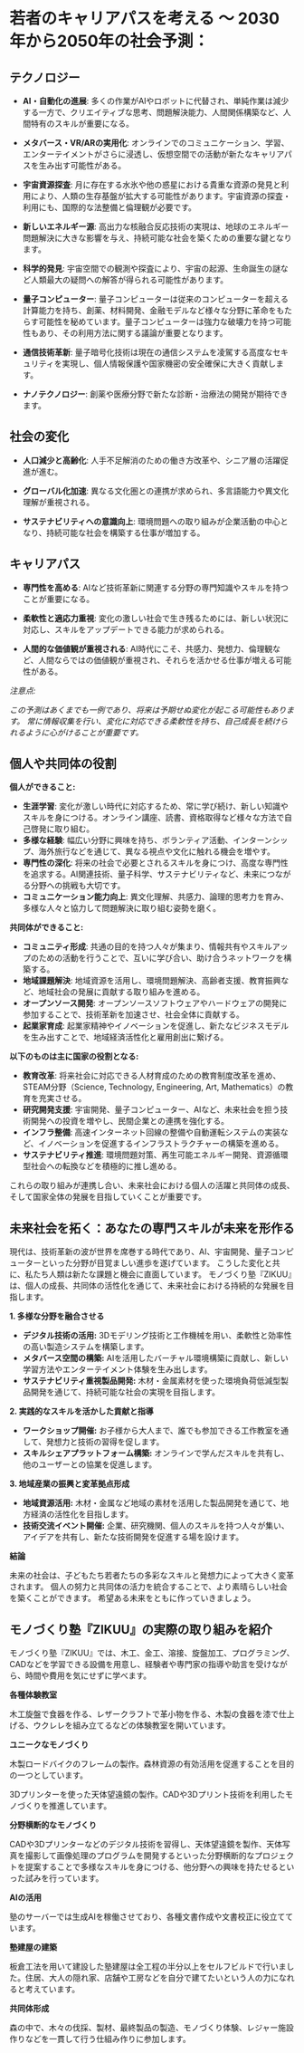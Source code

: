 # 若者のキャリアパスを考える 〜 2030年から2050年の社会予測：

## テクノロジー

* **AI・自動化の進展**: 多くの作業がAIやロボットに代替され、単純作業は減少する一方で、クリエイティブな思考、問題解決能力、人間関係構築など、人間特有のスキルが重要になる。
* **メタバース・VR/ARの実用化**: オンラインでのコミュニケーション、学習、エンターテイメントがさらに浸透し、仮想空間での活動が新たなキャリアパスを生み出す可能性がある。

* **宇宙資源探査**:  月に存在する水氷や他の惑星における貴重な資源の発見と利用により、人類の生存基盤が拡大する可能性があります。宇宙資源の探査・利用にも、国際的な法整備と倫理観が必要です。

* **新しいエネルギー源**: 高出力な核融合反応技術の実現は、地球のエネルギー問題解決に大きな影響を与え、持続可能な社会を築くための重要な鍵となります。

* **科学的発見**: 宇宙空間での観測や探査により、宇宙の起源、生命誕生の謎など人類最大の疑問への解答が得られる可能性があります。

* **量子コンピューター**: 量子コンピューターは従来のコンピューターを超える計算能力を持ち、創薬、材料開発、金融モデルなど様々な分野に革命をもたらす可能性を秘めています。量子コンピューターは強力な破壊力を持つ可能性もあり、その利用方法に関する議論が重要となります。

* **通信技術革新**: 量子暗号化技術は現在の通信システムを凌駕する高度なセキュリティを実現し、個人情報保護や国家機密の安全確保に大きく貢献します。

* **ナノテクノロジー**: 創薬や医療分野で新たな診断・治療法の開発が期待できます。

## 社会の変化

* **人口減少と高齢化**: 人手不足解消のための働き方改革や、シニア層の活躍促進が進む。

* **グローバル化加速**: 異なる文化圏との連携が求められ、多言語能力や異文化理解が重視される。

* **サステナビリティへの意識向上**: 環境問題への取り組みが企業活動の中心となり、持続可能な社会を構築する仕事が増加する。

## キャリアパス

* **専門性を高める**: AIなど技術革新に関連する分野の専門知識やスキルを持つことが重要になる。

* **柔軟性と適応力重視**: 変化の激しい社会で生き残るためには、新しい状況に対応し、スキルをアップデートできる能力が求められる。

* **人間的な価値観が重視される**: AI時代にこそ、共感力、発想力、倫理観など、人間ならではの価値観が重視され、それらを活かせる仕事が増える可能性がある。


*注意点:*

*この予測はあくまでも一例であり、将来は予期せぬ変化が起こる可能性もあります。 常に情報収集を行い、変化に対応できる柔軟性を持ち、自己成長を続けられるように心がけることが重要です。*

## 個人や共同体の役割

**個人ができること:**

* **生涯学習**: 変化が激しい時代に対応するため、常に学び続け、新しい知識やスキルを身につける。オンライン講座、読書、資格取得など様々な方法で自己啓発に取り組む。
* **多様な経験**: 幅広い分野に興味を持ち、ボランティア活動、インターンシップ、海外旅行などを通じて、異なる視点や文化に触れる機会を増やす。
* **専門性の深化**: 将来の社会で必要とされるスキルを身につけ、高度な専門性を追求する。AI関連技術、量子科学、サステナビリティなど、未来につながる分野への挑戦も大切です。
* **コミュニケーション能力向上**: 異文化理解、共感力、論理的思考力を育み、多様な人々と協力して問題解決に取り組む姿勢を磨く。

**共同体ができること:**

* **コミュニティ形成**: 共通の目的を持つ人々が集まり、情報共有やスキルアップのための活動を行うことで、互いに学び合い、助け合うネットワークを構築する。
* **地域課題解決**: 地域資源を活用し、環境問題解決、高齢者支援、教育振興など、地域社会の発展に貢献する取り組みを進める。
* **オープンソース開発**: オープンソースソフトウェアやハードウェアの開発に参加することで、技術革新を加速させ、社会全体に貢献する。
* **起業家育成**: 起業家精神やイノベーションを促進し、新たなビジネスモデルを生み出すことで、地域経済活性化と雇用創出に繋げる。

**以下のものは主に国家の役割となる:**

* **教育改革**: 将来社会に対応できる人材育成のための教育制度改革を進め、STEAM分野（Science, Technology, Engineering, Art, Mathematics）の教育を充実させる。
* **研究開発支援**: 宇宙開発、量子コンピューター、AIなど、未来社会を担う技術開発への投資を増やし、民間企業との連携を強化する。
* **インフラ整備**: 高速インターネット回線の整備や自動運転システムの実装など、イノベーションを促進するインフラストラクチャーの構築を進める。
* **サステナビリティ推進**: 環境問題対策、再生可能エネルギー開発、資源循環型社会への転換などを積極的に推し進める。


これらの取り組みが連携し合い、未来社会における個人の活躍と共同体の成長、そして国家全体の発展を目指していくことが重要です。

## 未来社会を拓く：あなたの専門スキルが未来を形作る


現代は、技術革新の波が世界を席巻する時代であり、AI、宇宙開発、量子コンピューターといった分野が目覚ましい進歩を遂げています。 こうした変化と共に、私たち人類は新たな課題と機会に直面しています。 
モノづくり塾『ZIKUU』は、個人の成長、共同体の活性化を通じて、未来社会における持続的な発展を目指します。

**1. 多様な分野を融合させる**

* **デジタル技術の活用:** 3Dモデリング技術と工作機械を用い、柔軟性と効率性の高い製造システムを構築します。
* **メタバース空間の構築:**  AIを活用したバーチャル環境構築に貢献し、新しい学習方法やエンターテイメント体験を生み出します。
* **サステナビリティ重視製品開発:** 木材・金属素材を使った環境負荷低減型製品開発を通じて、持続可能な社会の実現を目指します。

**2. 実践的なスキルを活かした貢献と指導**

* **ワークショップ開催:**  お子様から大人まで、誰でも参加できる工作教室を通して、発想力と技術の習得を促します。
* **スキルシェアプラットフォーム構築:** オンラインで学んだスキルを共有し、他のユーザーとの協業を促進します。

**3. 地域産業の振興と変革拠点形成**

* **地域資源活用:** 木材・金属など地域の素材を活用した製品開発を通じて、地方経済の活性化を目指します。
* **技術交流イベント開催:** 企業、研究機関、個人のスキルを持つ人々が集い、アイデアを共有し、新たな技術開発を促進する場を設けます。


**結論**

未来の社会は、子どもたち若者たちの多彩なスキルと発想力によって大きく変革されます。 個人の努力と共同体の活力を統合することで、より素晴らしい社会を築くことができます。 希望ある未来をともに作っていきましょう。


## モノづくり塾『ZIKUU』の実際の取り組みを紹介

モノづくり塾『ZIKUU』では、木工、金工、溶接、旋盤加工、プログラミング、CADなどを学習できる設備を用意し、経験者や専門家の指導や助言を受けながら、時間や費用を気にせずに学べます。

**各種体験教室**

木工旋盤で食器を作る、レザークラフトで革小物を作る、木製の食器を漆で仕上げる、ウクレレを組み立てるなどの体験教室を開いています。

**ユニークなモノづくり**

木製ロードバイクのフレームの製作。森林資源の有効活用を促進することを目的の一つとしています。

3Dプリンターを使った天体望遠鏡の製作。CADや3Dプリント技術を利用したモノづくりを推進しています。

**分野横断的なモノづくり**

CADや3Dプリンターなどのデジタル技術を習得し、天体望遠鏡を製作、天体写真を撮影して画像処理のプログラムを開発するといった分野横断的なプロジェクトを提案することで多様なスキルを身につける、他分野への興味を持たせるといった試みを行っています。

**AIの活用**

塾のサーバーでは生成AIを稼働させており、各種文書作成や文書校正に役立てています。

**塾建屋の建築**

板倉工法を用いて建設した塾建屋は全工程の半分以上をセルフビルドで行いました。住居、大人の隠れ家、店舗や工房などを自分で建てたいという人の力になれると考えています。

**共同体形成**

森の中で、木々の伐採、製材、最終製品の製造、モノづくり体験、レジャー施設作りなどを一貫して行う仕組み作りに参加します。
